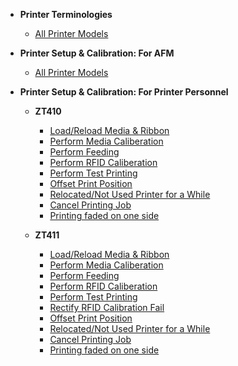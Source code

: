 * **Printer Terminologies**
    * [All Printer Models](PTAllPrinterModels)

* **Printer Setup & Calibration: For AFM**
    * [All Printer Models](PSCAllPrinterModels)

* **Printer Setup & Calibration: For Printer Personnel**
    * **ZT410**
        * [Load/Reload Media & Ribbon](410Load)
        * [Perform Media Caliberation](410MediaCali)
        * [Perform Feeding](410Feeding)
        * [Perform RFID Caliberation](410RFIDCali)
        * [Perform Test Printing](410TestPrint)
        * [Offset Print Position](410Offset)
        * [Relocated/Not Used Printer for a While](410Relocated)
        * [Cancel Printing Job](410CancelPrintJob)
        * [Printing faded on one side](410PrintFade)

    * **ZT411**
        * [Load/Reload Media & Ribbon](411Load)
        * [Perform Media Caliberation](411MediaCali)
        * [Perform Feeding](411Feeding)
        * [Perform RFID Caliberation](411RFIDCali)
        * [Perform Test Printing](411TestPrint)
        * [Rectify RFID Calibration Fail](411Rectify)
        * [Offset Print Position](411Offset)
        * [Relocated/Not Used Printer for a While](411Relocated)
        * [Cancel Printing Job](411CancelPrintJob)
        * [Printing faded on one side](411PrintFade)

